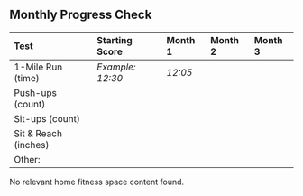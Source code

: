 ## Monthly Progress Check

| Test | Starting Score | Month 1 | Month 2 | Month 3 |
| :---- | :---- | :---- | :---- | :---- |
| 1-Mile Run (time) | *Example: 12:30* | *12:05* |  |  |
| Push-ups (count) |  |  |  |  |
| Sit-ups (count) |  |  |  |  |
| Sit & Reach (inches) |  |  |  |  |
| Other: |  |  |  |  |

No relevant home fitness space content found.